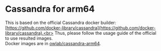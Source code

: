# Cassandra for arm64
This is based on the official Cassandra docker builder: [https://github.com/docker-library/cassandra](https://github.com/docker-library/cassandra).<br>
Thus, please follow the usage guide of the official to use resulted images. <br>
Docker images are in [owlab/cassandra-arm64](https://hub.docker.com/r/owlab/cassandra-arm64/).
